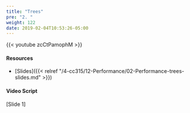```yaml
---
title: "Trees"
pre: "2. "
weight: 122
date: 2019-02-04T10:53:26-05:00
---
```


{{< youtube zcCtPamophM >}}

#### Resources
* [Slides]({{< relref "/4-cc315/12-Performance/02-Performance-trees-slides.md" >}})

#### Video Script

[Slide 1]